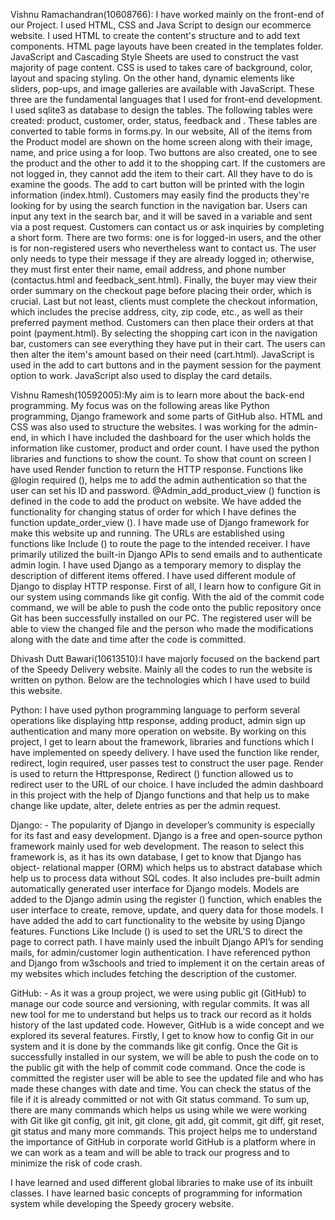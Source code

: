Vishnu Ramachandran(10608766): I have worked mainly on the front-end of our Project. I used HTML, CSS and Java Script to design our ecommerce website. I used HTML to create the content's structure and to add text components. HTML page layouts have been created in the templates folder. JavaScript and Cascading Style Sheets are used to construct the vast majority of page content. CSS is used to takes care of background, color, layout and spacing styling. On the other hand, dynamic elements like sliders, pop-ups, and image galleries are available with JavaScript. These three are the fundamental languages that I used for front-end development.
I used sqlite3 as database to design the tables. The following tables were created:  product, customer, order, status, feedback and . These tables are converted to table forms in forms.py.
In our website, All of the items from the Product model are shown on the home screen along with their image, name, and price using a for loop. Two buttons are also created, one to see the product and the other to add it to the shopping cart. If the customers are not logged in, they cannot add the item to their cart. All they have to do is examine the goods. The add to cart button will be printed with the login information (index.html).
Customers may easily find the products they're looking for by using the search function in the navigation bar. Users can input any text in the search bar, and it will be saved in a variable and sent via a post request.
Customers can contact us or ask inquiries by completing a short form. There are two forms: one is for logged-in users, and the other is for non-registered users who nevertheless want to contact us. The user only needs to type their message if they are already logged in; otherwise, they must first enter their name, email address, and phone number (contactus.html and feedback_sent.html).
Finally, the buyer may view their order summary on the checkout page before placing their order, which is crucial. Last but not least, clients must complete the checkout information, which includes the precise address, city, zip code, etc., as well as their preferred payment method. Customers can then place their orders at that point (payment.html).
By selecting the shopping cart icon in the navigation bar, customers can see everything they have put in their cart. The users can then alter the item's amount based on their need (cart.html).
JavaScript is used in the add to cart buttons and in the payment session for the payment option to work. JavaScript also used to display the card details.

Vishnu Ramesh(10592005):My aim is to learn more about the back-end programming. My focus was on the following areas like Python programming, Django framework and some parts of GitHub also. HTML and CSS was also used to structure the websites.
I was working for the admin-end, in which I have included the dashboard for the user which holds the information like customer, product and order count. I have used the python libraries and functions to show the count. To show that count on screen I have used Render function to return the HTTP response.  Functions like @login required (), helps me to add the admin authentication so that the user can set his ID and password.  @Admin_add_product_view () function is defined in the code to add the product on website. We have added the functionality for changing status of order for which I have defines the function update_order_view (). 
I have made use of Django framework for make this website up and running. The URLs are established using functions like Include () to route the page to the intended receiver. I have primarily utilized the built-in Django APIs to send emails and to authenticate admin login. I have used Django as a temporary memory to display the description of different items offered. I have used different module of Django to display HTTP response.
First of all, I learn how to configure Git in our system using commands like git config. With the aid of the commit code command, we will be able to push the code onto the public repository once Git has been successfully installed on our PC. The registered user will be able to view the changed file and the person who made the modifications along with the date and time after the code is committed.

Dhivash Dutt Bawari(10613510):I have majorly focused on the backend part of the Speedy Delivery website. Mainly all the codes to run the website is written on python. Below are the technologies which I have used to build this website.

Python: I have used python programming language to perform several operations like displaying http response, adding product, admin sign up authentication and many more operation on website. By working on this project, I get to learn about the framework, libraries and functions which I have implemented on speedy delivery. I have used the function like render, redirect, login required, user passes test to construct the user page. Render is used to return the Httpresponse, Redirect () function allowed us to redirect user to the URL of our choice. I have included the admin dashboard in this project with the help of Django functions and that help us to make change like update, alter, delete entries as per the admin request.

Django: - The popularity of Django in developer’s community is especially for its fast and easy development. Django is a free and open-source python framework mainly used for web development.  The reason to select this framework is, as it has its own database, I get to know that Django has object- relational mapper (ORM) which helps us to abstract database which help us to process data without SQL codes. It also includes pre-built admin automatically generated user interface for Django models. Models are added to the Django admin using the register () function, which enables the user interface to create, remove, update, and query data for those models. I have added the add to cart functionality to the website by using Django features. Functions Like Include () is used to set the URL’S to direct the page to correct path. I have mainly used the inbuilt Django API’s for sending mails, for admin/customer login authentication. I have referenced python and Django from w3schools and tried to implement it on the certain areas of my websites which includes fetching the description of the customer.

GitHub: - As it was a group project, we were using public git (GitHub) to manage our code source and versioning, with regular commits. It was all new tool for me to understand but helps us to track our record as it holds history of the last updated code. However, GitHub is a wide concept and we explored its several features. Firstly, I get to know how to config Git in our system and it is done by the commands like git config. Once the Git is successfully installed in our system, we will be able to push the code on to the public git with the help of commit code command. Once the code is committed the register user will be able to see the updated file and who has made these changes with date and time. You can check the status of the file if it is already committed or not with Git status command. To sum up, there are many commands which helps us using while we were working with Git like git config, git init, git clone, git add, git commit, git diff, git reset, git status and many more commands. This project helps me to understand the importance of GitHub in corporate world GitHub is a platform where in we can work as a team and will be able to track our progress and to minimize the risk of code crash. 

I have learned and used different global libraries to make use of its inbuilt classes. I have learned basic concepts of programming for information system while developing the Speedy grocery website.


